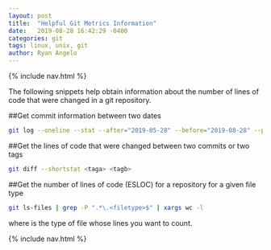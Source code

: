 ```yaml
---
layout: post
title:  "Helpful Git Metrics Information"
date:   2019-08-28 16:42:29 -0400
categories: git
tags: linux, unix, git
author: Ryan Angelo
---
```


{% include nav.html %}

The following snippets help obtain information about the number of lines of code that were changed in a git repository.

##Get commit information between two dates

```sh
git log --oneline --stat --after="2019-05-28" --before="2019-08-28" --pretty="@%h" | grep -v \| |  tr "\n" " "  |  tr "@" "\n"
```

##Get the lines of code that were changed between two commits or two tags

```sh
git diff --shortstat <taga> <tagb>
```

##Get the number of lines of code (ESLOC) for a repository for a given file type

```sh
git ls-files | grep -P ".*\.<filetype>$" | xargs wc -l  
```
where <filetype> is the type of file whose lines you want to count.

{% include nav.html %}